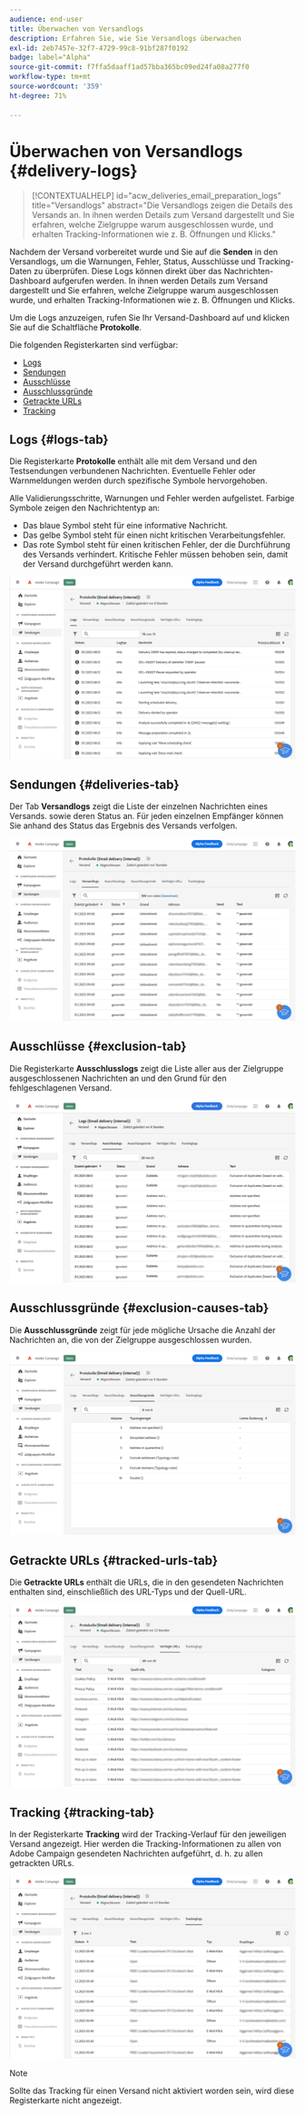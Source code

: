 ```yaml
---
audience: end-user
title: Überwachen von Versandlogs
description: Erfahren Sie, wie Sie Versandlogs überwachen
exl-id: 2eb7457e-32f7-4729-99c8-91bf287f0192
badge: label="Alpha"
source-git-commit: f7ffa5daaff1ad57bba365bc09ed24fa08a277f0
workflow-type: tm+mt
source-wordcount: '359'
ht-degree: 71%

---
```


# Überwachen von Versandlogs {#delivery-logs}

>[!CONTEXTUALHELP]
>id="acw_deliveries_email_preparation_logs"
>title="Versandlogs"
>abstract="Die Versandlogs zeigen die Details des Versands an. In ihnen werden Details zum Versand dargestellt und Sie erfahren, welche Zielgruppe warum ausgeschlossen wurde, und erhalten Tracking-Informationen wie z. B. Öffnungen und Klicks."

Nachdem der Versand vorbereitet wurde und Sie auf die **Senden** in den Versandlogs, um die Warnungen, Fehler, Status, Ausschlüsse und Tracking-Daten zu überprüfen. Diese Logs können direkt über das Nachrichten-Dashboard aufgerufen werden. In ihnen werden Details zum Versand dargestellt und Sie erfahren, welche Zielgruppe warum ausgeschlossen wurde, und erhalten Tracking-Informationen wie z. B. Öffnungen und Klicks.

Um die Logs anzuzeigen, rufen Sie Ihr Versand-Dashboard auf und klicken Sie auf die Schaltfläche **Protokolle**.

Die folgenden Registerkarten sind verfügbar:

* [Logs](#logs-tab)
* [Sendungen](#deliveries-tab)
* [Ausschlüsse](#exclusion-tab)
* [Ausschlussgründe](#exclusion-causes)
* [Getrackte URLs](#tracked-urls)
* [Tracking](#tracking)

## Logs {#logs-tab}

Die Registerkarte **Protokolle** enthält alle mit dem Versand und den Testsendungen verbundenen Nachrichten. Eventuelle Fehler oder Warnmeldungen werden durch spezifische Symbole hervorgehoben.

Alle Validierungsschritte, Warnungen und Fehler werden aufgelistet. Farbige Symbole zeigen den Nachrichtentyp an:

* Das blaue Symbol steht für eine informative Nachricht.
* Das gelbe Symbol steht für einen nicht kritischen Verarbeitungsfehler.
* Das rote Symbol steht für einen kritischen Fehler, der die Durchführung des Versands verhindert. Kritische Fehler müssen behoben sein, damit der Versand durchgeführt werden kann.

![](assets/logs.png)


## Sendungen {#deliveries-tab}

Der Tab **Versandlogs** zeigt die Liste der einzelnen Nachrichten eines Versands. sowie deren Status an. Für jeden einzelnen Empfänger können Sie anhand des Status das Ergebnis des Versands verfolgen.

![](assets/logs2.png)

## Ausschlüsse {#exclusion-tab}

Die Registerkarte **Ausschlusslogs** zeigt die Liste aller aus der Zielgruppe ausgeschlossenen Nachrichten an und den Grund für den fehlgeschlagenen Versand.

![](assets/logs3.png)

## Ausschlussgründe {#exclusion-causes-tab}

Die **Ausschlussgründe** zeigt für jede mögliche Ursache die Anzahl der Nachrichten an, die von der Zielgruppe ausgeschlossen wurden.

![](assets/logs4.png)

## Getrackte URLs {#tracked-urls-tab}

Die **Getrackte URLs** enthält die URLs, die in den gesendeten Nachrichten enthalten sind, einschließlich des URL-Typs und der Quell-URL.

![](assets/logs5.png)

## Tracking {#tracking-tab}

In der Registerkarte **Tracking** wird der Tracking-Verlauf für den jeweiligen Versand angezeigt. Hier werden die Tracking-Informationen zu allen von Adobe Campaign gesendeten Nachrichten aufgeführt, d. h. zu allen getrackten URLs.


![](assets/logs6.png)

>[!NOTE]
>
>Sollte das Tracking für einen Versand nicht aktiviert worden sein, wird diese Registerkarte nicht angezeigt.